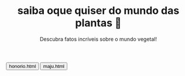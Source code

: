<html lang="pt-BR">
<head>
  <meta charset="UTF-8">
  <meta name="viewport" content="width=device-width, initial-scale=1.0">
  <title>Curiosidades de Plantas</title>
  <link rel="stylesheet" href="styles.css">
</head>
<body>
  <header>
    <h1> saiba oque quiser do mundo das plantas 🌱</h1>
    <p>Descubra fatos incríveis sobre o mundo vegetal!</p>
  </header> 



  




  <button onclick="honorio.html()">honorio.html</button>
  <button onclick="maju.html()">maju.html</button>

  <script>
    function (redirecionar) {
      window.open("honorio.html");
    }

    function (redirecionar) {
      window.open("maju.html");
    }
  </script>

</body>
</html>





    










  











  
</html>
  
